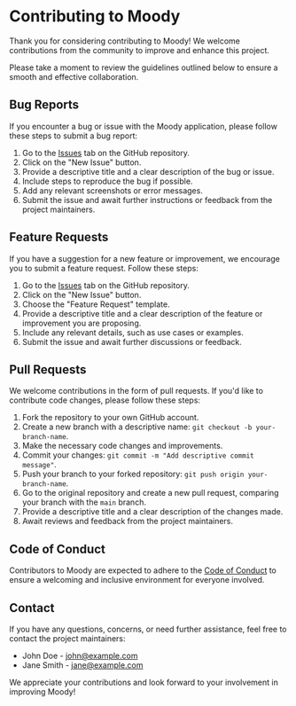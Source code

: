 # Contributing to Moody

Thank you for considering contributing to Moody! We welcome contributions from the community to improve and enhance this project.

Please take a moment to review the guidelines outlined below to ensure a smooth and effective collaboration.

## Bug Reports

If you encounter a bug or issue with the Moody application, please follow these steps to submit a bug report:

1. Go to the [Issues](https://github.com/your-username/moody/issues) tab on the GitHub repository.
2. Click on the "New Issue" button.
3. Provide a descriptive title and a clear description of the bug or issue.
4. Include steps to reproduce the bug if possible.
5. Add any relevant screenshots or error messages.
6. Submit the issue and await further instructions or feedback from the project maintainers.

## Feature Requests

If you have a suggestion for a new feature or improvement, we encourage you to submit a feature request. Follow these steps:

1. Go to the [Issues](https://github.com/your-username/moody/issues) tab on the GitHub repository.
2. Click on the "New Issue" button.
3. Choose the "Feature Request" template.
4. Provide a descriptive title and a clear description of the feature or improvement you are proposing.
5. Include any relevant details, such as use cases or examples.
6. Submit the issue and await further discussions or feedback.

## Pull Requests

We welcome contributions in the form of pull requests. If you'd like to contribute code changes, please follow these steps:

1. Fork the repository to your own GitHub account.
2. Create a new branch with a descriptive name: `git checkout -b your-branch-name`.
3. Make the necessary code changes and improvements.
4. Commit your changes: `git commit -m "Add descriptive commit message"`.
5. Push your branch to your forked repository: `git push origin your-branch-name`.
6. Go to the original repository and create a new pull request, comparing your branch with the `main` branch.
7. Provide a descriptive title and a clear description of the changes made.
8. Await reviews and feedback from the project maintainers.

## Code of Conduct

Contributors to Moody are expected to adhere to the [Code of Conduct](CODE_OF_CONDUCT.md) to ensure a welcoming and inclusive environment for everyone involved.

## Contact

If you have any questions, concerns, or need further assistance, feel free to contact the project maintainers:

- John Doe - john@example.com
- Jane Smith - jane@example.com

We appreciate your contributions and look forward to your involvement in improving Moody!
